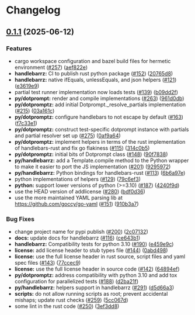 # Changelog

## [0.1.1](https://github.com/threhan/dotprompt/compare/handlebarrz-v0.1.0...handlebarrz-0.1.1) (2025-06-12)


### Features

* cargo workspace configuration and bazel build files for hermetic environment ([#257](https://github.com/threhan/dotprompt/issues/257)) ([aef822e](https://github.com/threhan/dotprompt/commit/aef822ed484d256ba95a3544e132a9b33e0dc02d))
* **handlebarrz:** CI to publish rust python package ([#152](https://github.com/threhan/dotprompt/issues/152)) ([20765d8](https://github.com/threhan/dotprompt/commit/20765d83c50537cf935fe461a24f5c86d970d787))
* **handlebarrz:** native ifEquals, unlessEquals, and json helpers ([#121](https://github.com/threhan/dotprompt/issues/121)) ([e3619e9](https://github.com/threhan/dotprompt/commit/e3619e906cd0b69d854ca50d798e36cf44c130bd))
* partial test runner implementation now loads tests ([#139](https://github.com/threhan/dotprompt/issues/139)) ([b09dd2f](https://github.com/threhan/dotprompt/commit/b09dd2f9b8029317ce484d6f32d5a3fb89f5f7e1))
* **py/dotprompt:** render and compile implementations ([#263](https://github.com/threhan/dotprompt/issues/263)) ([961d0db](https://github.com/threhan/dotprompt/commit/961d0dbbd9c2ce522252bc3d92f6dde4b7fe9cc1))
* **py/dotpromptz:** add initial Dotprompt._resolve_partials implementation ([#215](https://github.com/threhan/dotprompt/issues/215)) ([03a161c](https://github.com/threhan/dotprompt/commit/03a161c3440a680bc0df472f35efa155fe0d5151))
* **py/dotpromptz:** configure handlebars to not escape by default ([#163](https://github.com/threhan/dotprompt/issues/163)) ([f7c33e1](https://github.com/threhan/dotprompt/commit/f7c33e1303476fd473e803f930ac1e1f9e1d87c9))
* **py/dotpromptz:** construct test-specific dotprompt instance with partials and partial resolver set up ([#275](https://github.com/threhan/dotprompt/issues/275)) ([0af9a64](https://github.com/threhan/dotprompt/commit/0af9a64acf50278bdffda337e19c66fbb97e43a3))
* **py/dotpromptz:** implement helpers in terms of the rust implementation of handlebars-rust and fix go flakiness ([#115](https://github.com/threhan/dotprompt/issues/115)) ([314c0b5](https://github.com/threhan/dotprompt/commit/314c0b5182aaad25bf4cfccb8207faa60f63256f))
* **py/dotpromptz:** initial bits of Dotprompt class ([#148](https://github.com/threhan/dotprompt/issues/148)) ([90f7838](https://github.com/threhan/dotprompt/commit/90f78384a958d41d78dee48497a78dfde11f4476))
* **py/handlebarrz:** add a Template.compile method to the Python wrapper to make it easier to port the JS implementation ([#201](https://github.com/threhan/dotprompt/issues/201)) ([9295972](https://github.com/threhan/dotprompt/commit/92959720fbf2e8ee410d5b8c0c174c6ef464e667))
* **py/handlebarrz:** Python bindings for handlebars-rust ([#113](https://github.com/threhan/dotprompt/issues/113)) ([6b6a97e](https://github.com/threhan/dotprompt/commit/6b6a97e01acc49f53586eb5b8b2b410ae82ce6ce))
* python implementations of helpers ([#129](https://github.com/threhan/dotprompt/issues/129)) ([79c6ef3](https://github.com/threhan/dotprompt/commit/79c6ef3e9cc472fed3a832c00a1515ceef0981da))
* **python:** support lower versions of python (&gt;=3.10) ([#187](https://github.com/threhan/dotprompt/issues/187)) ([4240f9d](https://github.com/threhan/dotprompt/commit/4240f9d720891e350f9116aa4401ce6ea7fac5a3))
* use the HEAD version of addlicense ([#280](https://github.com/threhan/dotprompt/issues/280)) ([bdf0d36](https://github.com/threhan/dotprompt/commit/bdf0d36a430a363de4163f48394546cba884eaaf))
* use the more maintained YAML parsing lib at https://github.com/goccy/go-yaml ([#151](https://github.com/threhan/dotprompt/issues/151)) ([910b3a7](https://github.com/threhan/dotprompt/commit/910b3a72f3756296c3b01b96936a5bc4c9fa88ef))


### Bug Fixes

* change project name for pypi publish ([#200](https://github.com/threhan/dotprompt/issues/200)) ([2c07132](https://github.com/threhan/dotprompt/commit/2c0713264fb2c30bdc43f1bd9e51d416f96d1b7e))
* **docs:** update docs for handlebarrz ([#116](https://github.com/threhan/dotprompt/issues/116)) ([ce643b1](https://github.com/threhan/dotprompt/commit/ce643b1f5299ba2a6b214fb57965980d412c1a7b))
* **handlebarrz:** Compatibility tests for python 3.10 ([#190](https://github.com/threhan/dotprompt/issues/190)) ([e459e9c](https://github.com/threhan/dotprompt/commit/e459e9ce94f76d42615593987f99221b0f55a0d3))
* **license:** add license header to stub types file ([#144](https://github.com/threhan/dotprompt/issues/144)) ([0abd498](https://github.com/threhan/dotprompt/commit/0abd49848548f2148a37ec686d703126d8fe8504))
* **license:** use the full license header in rust source, script files and yaml spec files ([#143](https://github.com/threhan/dotprompt/issues/143)) ([77ccec9](https://github.com/threhan/dotprompt/commit/77ccec93a4bf5ccd65932a701676554866e68c6f))
* **license:** use the full license header in source code ([#142](https://github.com/threhan/dotprompt/issues/142)) ([64894ef](https://github.com/threhan/dotprompt/commit/64894ef898876b861c6c244d522f634cd8fcc842))
* **py/dotpromptz:** address compatibility with python 3.10 and add tox configuration for parallelized tests ([#188](https://github.com/threhan/dotprompt/issues/188)) ([d2ba21f](https://github.com/threhan/dotprompt/commit/d2ba21ff3e54f4ca4328b7e574bb6492699095bc))
* **py/handlebarrz:** helpers support in handlebarrz ([#291](https://github.com/threhan/dotprompt/issues/291)) ([d5d66a3](https://github.com/threhan/dotprompt/commit/d5d66a35858a068c2995b82fe54b62f0be4d057f))
* **scripts:** do not allow running scripts as root; prevent accidental mishaps; update rust checks ([#259](https://github.com/threhan/dotprompt/issues/259)) ([5cc067d](https://github.com/threhan/dotprompt/commit/5cc067dc44eaacab2e2dfa387bc79aa3f23d62c8))
* some lint in the rust code ([#250](https://github.com/threhan/dotprompt/issues/250)) ([3ef3dd8](https://github.com/threhan/dotprompt/commit/3ef3dd8ed98c0f5402b22fdba0e852074d2923e7))
